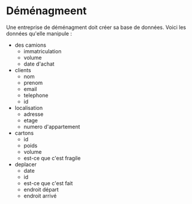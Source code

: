 # Déménagmeent

Une entreprise de déménagment doit créer sa base de données. Voici les données qu'elle manipule :

- des camions
  - immatriculation
  - volume
  - date d'achat
- clients
  - nom
  - prenom
  - email
  - telephone
  - id
- localisation
  - adresse
  - etage
  - numero d'appartement
- cartons
  - id
  - poids
  - volume
  - est-ce que c'est fragile
- deplacer
  - date
  - id
  - est-ce que c'est fait
  - endroit départ
  - endroit arrivé
